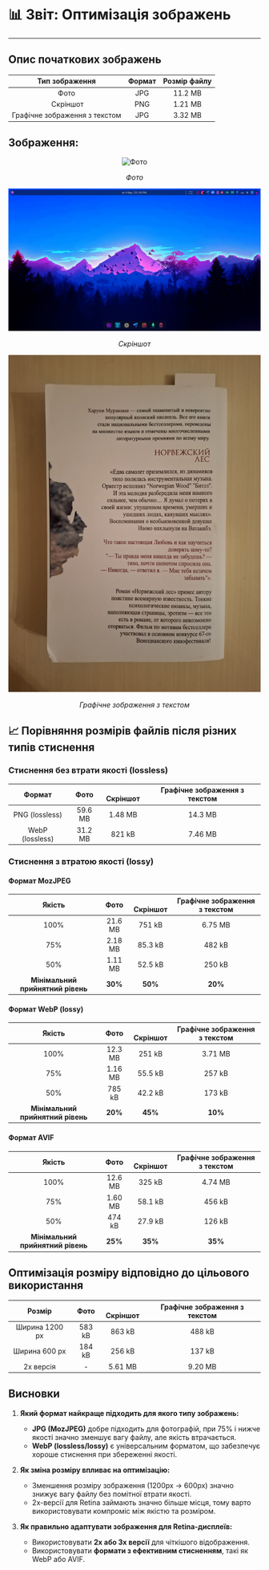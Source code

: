 # 📊 Звіт: Оптимізація зображень

---
## Опис початкових зображень
|        Тип зображення         | Формат | Розмір файлу |
|:-----------------------------:|:------:|:------------:|
|             Фото              |  JPG   |   11.2 MB    |
|          ️ Скріншот           |  PNG   |   1.21 MB    |
| Графічне зображення з текстом |  JPG   |   3.32 MB    |

## Зображення:

<div style="text-align: center;">

![Фото](images/photo.jpg)

*Фото*

![Скріншот](images/screenshot.png)

*Скріншот*

![Графічне зображення з текстом](images/text.jpg)

*Графічне зображення з текстом*
</div>

## 📈 Порівняння розмірів файлів після різних типів стиснення

### Стиснення без втрати якості (lossless)
|     Формат      |  Фото   | ️ Скріншот | Графічне зображення з текстом |
|:---------------:|:-------:|:----------:|:-----------------------------:|
| PNG (lossless)  | 59.6 MB |  1.48 MB   |            14.3 MB            |
| WebP (lossless) | 31.2 MB |   821 kB   |            7.46 MB            |

### Стиснення з втратою якості (lossy)

#### Формат MozJPEG
|              Якість               |  Фото   | ️ Скріншот | Графічне зображення з текстом |
|:---------------------------------:|:-------:|:----------:|:-----------------------------:|
|               100%                | 21.6 MB |   751 kB   |            6.75 MB            |
|                75%                | 2.18 MB |  85.3 kB   |            482 kB             |
|                50%                | 1.11 MB |  52.5 kB   |            250 kB             |
| **Мінімальний прийнятний рівень** | **30%** |  **50%**   |            **20%**            |

#### Формат WebP (lossy)
|              Якість               |  Фото   | ️ Скріншот | Графічне зображення з текстом |
|:---------------------------------:|:-------:|:----------:|:-----------------------------:|
|               100%                | 12.3 MB |   251 kB   |            3.71 MB            |
|                75%                | 1.16 MB |  55.5 kB   |            257 kB             |
|                50%                | 785 kB  |  42.2 kB   |            173 kB             |
| **Мінімальний прийнятний рівень** | **20%** |  **45%**   |            **10%**            |

#### Формат AVIF
|              Якість               |  Фото   | ️ Скріншот | Графічне зображення з текстом |
|:---------------------------------:|:-------:|:----------:|:-----------------------------:|
|               100%                | 12.6 MB |   325 kB   |            4.74 MB            |
|                75%                | 1.60 MB |  58.1 kB   |            456 kB             |
|                50%                | 474 kB  |  27.9 kB   |            126 kB             |
| **Мінімальний прийнятний рівень** | **25%** |  **35%**   |            **35%**            |

## Оптимізація розміру відповідно до цільового використання
|     Розмір     |  Фото  | ️ Скріншот | Графічне зображення з текстом |
|:--------------:|:------:|:----------:|:-----------------------------:|
| Ширина 1200 px | 583 kB |   863 kB   |            488 kB             |
| Ширина 600 px  | 184 kB |   256 kB   |            137 kB             |
|   2x версія    |   -    |  5.61 MB   |            9.20 MB            |


## Висновки

1. **Який формат найкраще підходить для якого типу зображень:**
   - **JPG (MozJPEG)** добре підходить для фотографій, при 75% і нижче якості значно зменшує вагу файлу, але якість втрачається.
   - **WebP (lossless/lossy)** є універсальним форматом, що забезпечує хороше стиснення при збереженні якості.

2. **Як зміна розміру впливає на оптимізацію:**
   - Зменшення розміру зображення (1200px → 600px) значно знижує вагу файлу без помітної втрати якості.
   - 2x-версії для Retina займають значно більше місця, тому варто використовувати компроміс між якістю та розміром.

3. **Як правильно адаптувати зображення для Retina-дисплеїв:**
   - Використовувати **2x або 3x версії** для чіткішого відображення.
   - Використовувати **формати з ефективним стисненням**, такі як WebP або AVIF.